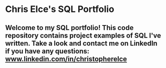 # Chris Elce's SQL Portfolio 
## Welcome to my SQL portfolio! This code repository contains project examples of SQL I've written. Take a look and contact me on LinkedIn if you have any questions: www.linkedin.com/in/christopherelce


